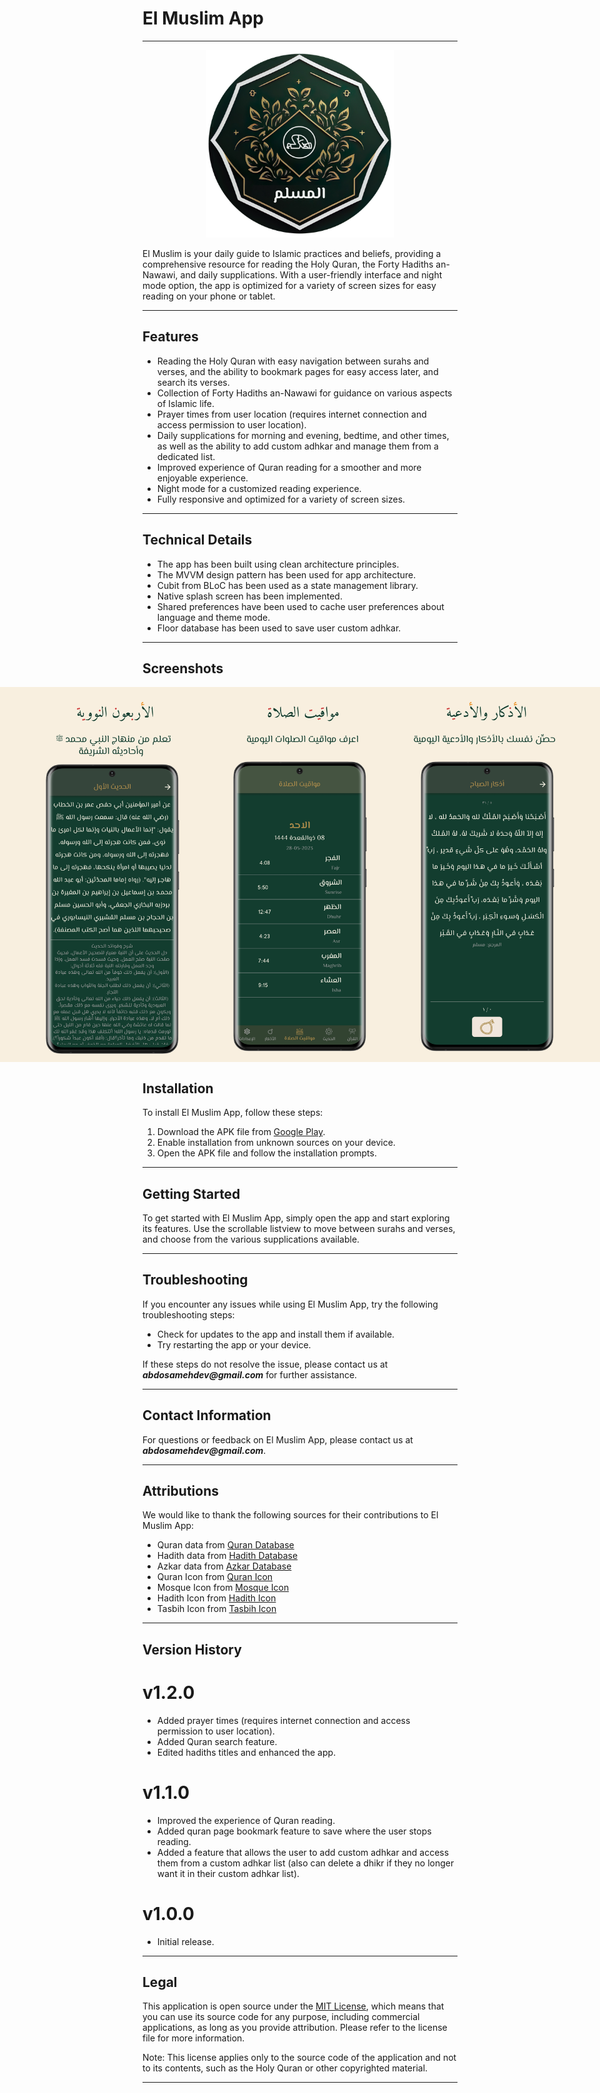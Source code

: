# El Muslim App
***
<p align="center">
  <img src="/assets/images/splash.png" width="300" height="auto" alt="App Logo">
</p>



El Muslim is your daily guide to Islamic practices and beliefs, providing a comprehensive resource for reading the Holy Quran, the Forty Hadiths an-Nawawi, and daily supplications. With a user-friendly interface and night mode option, the app is optimized for a variety of screen sizes for easy reading on your phone or tablet.
***

## Features

- Reading the Holy Quran with easy navigation between surahs and verses, and the ability to bookmark pages for easy access later, and search its verses.
- Collection of Forty Hadiths an-Nawawi for guidance on various aspects of Islamic life.
- Prayer times from user location (requires internet connection and access permission to user location).
- Daily supplications for morning and evening, bedtime, and other times, as well as the ability to add custom adhkar and manage them from a dedicated list.
- Improved experience of Quran reading for a smoother and more enjoyable experience.
- Night mode for a customized reading experience.
- Fully responsive and optimized for a variety of screen sizes.
***

## Technical Details

- The app has been built using clean architecture principles.
- The MVVM design pattern has been used for app architecture. 
- Cubit from BLoC has been used as a state management library.
- Native splash screen has been implemented. 
- Shared preferences have been used to cache user preferences about language and theme mode.
- Floor database has been used to save user custom adhkar.
***

## Screenshots
 
<div style="display: flex; justify-content: center;">
  <img src="/assets/screenshots/01.png" alt="App Screenshots" width="300" height="auto" />
  <img src="assets/screenshots/02.png" alt="App Screenshots" width="300" height="auto" />
  <img src="assets/screenshots/03.png" alt="App Screenshots" width="300" height="auto" />
  <img src="assets/screenshots/04.png" alt="App Screenshots" width="300" height="auto" />
  <img src="assets/screenshots/05.png" alt="App Screenshots" width="300" height="auto" />
  <img src="assets/screenshots/06.png" alt="App Screenshots" width="300" height="auto" />
  <img src="assets/screenshots/07.png" alt="App Screenshots" width="300" height="auto" />
</div>

## Installation

To install El Muslim App, follow these steps:

1. Download the APK file from [Google Play](https://play.google.com/store/apps/details?id=com.abdoSamehDev.elmuslim_app).
2. Enable installation from unknown sources on your device.
3. Open the APK file and follow the installation prompts.
***

## Getting Started

To get started with El Muslim App, simply open the app and start exploring its features. Use the scrollable listview to move between surahs and verses, and choose from the various supplications available.
***

## Troubleshooting

If you encounter any issues while using El Muslim App, try the following troubleshooting steps:

- Check for updates to the app and install them if available.
- Try restarting the app or your device.

If these steps do not resolve the issue, please contact us at **_abdosamehdev@gmail.com_** for further assistance.
***

## Contact Information

For questions or feedback on El Muslim App, please contact us at **_abdosamehdev@gmail.com_**.
***

## Attributions

We would like to thank the following sources for their contributions to El Muslim App:

- Quran data from [Quran Database](http://api.alquran.cloud/v1/quran/quran-uthmani)
- Hadith data from [Hadith Database](https://github.com/osamayy/40-hadith-nawawi-db/blob/main/40-hadith-nawawi)
- Azkar data from [Azkar Database](https://github.com/osamayy/azkar-db/blob/master/azkar.json)
- Quran Icon from [Quran Icon](https://www.svgrepo.com/svg/52891/quran-rehal)
- Mosque Icon from [Mosque Icon](https://iconscout.com/icon/mosque-1626512)
- Hadith Icon from [Hadith Icon](https://iconscout.com/icon/ornament-3376032)
- Tasbih Icon from [Tasbih Icon](https://iconscout.com/icon/muslim-3)
***


## Version History

# v1.2.0
- Added prayer times (requires internet connection and access permission to user location).
- Added Quran search feature.
- Edited hadiths titles and enhanced the app.

# v1.1.0
- Improved the experience of Quran reading.
- Added quran page bookmark feature to save where the user stops reading.
- Added a feature that allows the user to add custom adhkar and access them from a custom adhkar list (also can delete a dhikr if they no longer want it in their custom adhkar list).

# v1.0.0
- Initial release.
***

## Legal

This application is open source under the [MIT License](https://opensource.org/license/mit/), which means that you can use its source code for any purpose, including commercial applications, as long as you provide attribution. Please refer to the license file for more information.

Note: This license applies only to the source code of the application and not to its contents, such as the Holy Quran or other copyrighted material.
***
